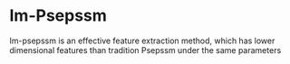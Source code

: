 # Im-Psepssm
Im-psepssm is an effective feature extraction method, which has lower dimensional features than tradition Psepssm under the same parameters

